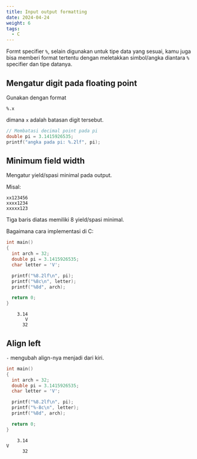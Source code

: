 ```yaml
---
title: Input output formatting
date: 2024-04-24
weight: 6
tags: 
  - C
---
```


Formt specifier `%`, selain digunakan untuk tipe data yang sesuai, kamu juga bisa memberi format tertentu dengan meletakkan simbol/angka diantara `%` specifier dan tipe datanya.

## Mengatur digit pada floating point

Gunakan dengan format

```plain
%.x
```

dimana `x` adalah batasan digit tersebut.

```c
// Membatasi decimal point pada pi
double pi = 3.1415926535;
printf("angka pada pi: %.2lf", pi);
```

## Minimum field width

Mengatur yield/spasi minimal pada output.

Misal:

```plain
xx123456
xxxx1234
xxxxx123
```

Tiga baris diatas memiliki 8 yield/spasi minimal.

Bagaimana cara implementasi di C:

```c
int main()
{
  int arch = 32;
  double pi = 3.1415926535;
  char letter = 'V';

  printf("%8.2lf\n", pi);
  printf("%8c\n", letter);
  printf("%8d", arch);

  return 0;
}
```
```plain
    3.14
       V
      32
```

## Align left

`-` mengubah align-nya menjadi dari kiri.

```c
int main()
{
  int arch = 32;
  double pi = 3.1415926535;
  char letter = 'V';

  printf("%8.2lf\n", pi);
  printf("%-8c\n", letter);
  printf("%8d", arch);

  return 0;
}
```
```plain
    3.14
V       
      32
```